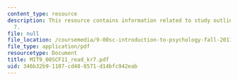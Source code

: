 ```yaml
---
content_type: resource
description: This resource contains information related to study outline for K&R chapter
  7.
file: null
file_location: /coursemedia/9-00sc-introduction-to-psychology-fall-2011/346b32b91187cd488571d14bfc942eab_MIT9_00SCF11_read_kr7.pdf
file_type: application/pdf
resourcetype: Document
title: MIT9_00SCF11_read_kr7.pdf
uid: 346b32b9-1187-cd48-8571-d14bfc942eab
---
```

